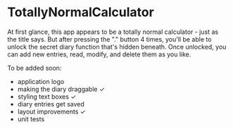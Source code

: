 # TotallyNormalCalculator

At first glance, this app appears to be a totally normal calculator - just as the title says. 
But after pressing the "." button 4 times, you'll be able to unlock the secret diary function that's hidden beneath.
Once unlocked, you can add new entries, read, modify, and delete them as you like. 

To be added soon:

- application logo  
- making the diary draggable ✓
- styling text boxes ✓
- diary entries get saved
- layout improvements ✓
- unit tests
